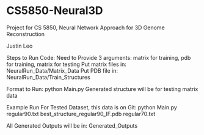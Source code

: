 # CS5850-Neural3D
Project for CS 5850, Neural Network Approach for 3D Genome Reconstruction

Justin Leo

Steps to Run Code:
Need to Provide 3 arguments: matrix for training, pdb for training, matrix for testing
Put matrix files in: NeuralRun_Data/Matrix_Data
Put PDB file in: NeuralRun_Data/Train_Structures

Format to Run:
	python Main.py <training matrix> <training pdb> <testing matrix>
Generated structure will be for testing matrix data

Example Run For Tested Dataset, this data is on Git:
python Main.py regular90.txt best_structure_regular90_IF.pdb regular70.txt

All Generated Outputs will be in:
	Generated_Outputs
